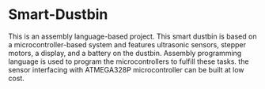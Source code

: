 # Smart-Dustbin
This is an assembly language-based project. This smart dustbin is based on a microcontroller-based system and features ultrasonic sensors, stepper motors, a display, and a battery on the dustbin. Assembly programming language is used to program the microcontrollers to fulfill these tasks.
the sensor interfacing with ATMEGA328P microcontroller can be built at low cost. 
